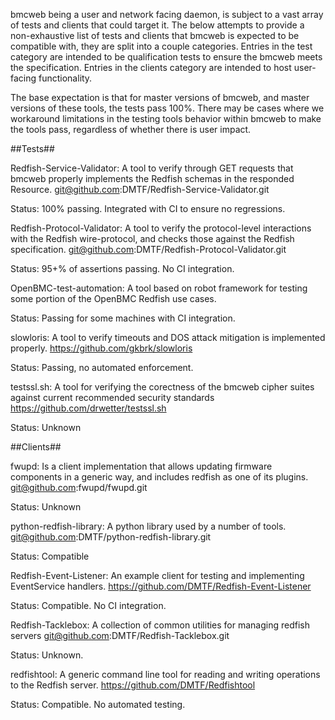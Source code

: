 bmcweb being a user and network facing daemon, is subject to a vast array of
tests and clients that could target it.  The below attempts to provide a
non-exhaustive list of tests and clients that bmcweb is expected to be
compatible with, they are split into a couple categories.  Entries in the test
category are intended to be qualification tests to ensure the bmcweb meets the
specification.  Entries in the clients category are intended to host user-facing
functionality.

The base expectation is that for master versions of bmcweb, and master versions
of these tools, the tests pass 100%.  There may be cases where we workaround
limitations in the testing tools behavior within bmcweb to make the tools pass,
regardless of whether there is user impact.

##Tests##

Redfish-Service-Validator: A tool to verify through GET requests that bmcweb
properly implements the Redfish schemas in the responded Resource.
git@github.com:DMTF/Redfish-Service-Validator.git

Status: 100% passing.  Integrated with CI to ensure no regressions.

Redfish-Protocol-Validator: A tool to verify the protocol-level interactions
with the Redfish wire-protocol, and checks those against the Redfish
specification.
git@github.com:DMTF/Redfish-Protocol-Validator.git

Status: 95+% of assertions passing.  No CI integration.


OpenBMC-test-automation: A tool based on robot framework for testing some
portion of the OpenBMC Redfish use cases.

Status: Passing for some machines with CI integration.


slowloris: A tool to verify timeouts and DOS attack mitigation is implemented properly.
https://github.com/gkbrk/slowloris

Status: Passing, no automated enforcement.


testssl.sh: A tool for verifying the corectness of the bmcweb cipher suites
against current recommended security standards
https://github.com/drwetter/testssl.sh

Status: Unknown


##Clients##

fwupd: Is a client implementation that allows updating firmware components in a
generic way, and includes redfish as one of its plugins.
git@github.com:fwupd/fwupd.git

Status: Unknown


python-redfish-library: A python library used by a number of tools.
git@github.com:DMTF/python-redfish-library.git

Status: Compatible


Redfish-Event-Listener: An example client for testing and implementing
EventService handlers.
https://github.com/DMTF/Redfish-Event-Listener

Status: Compatible.  No CI integration.


Redfish-Tacklebox: A collection of common utilities for managing redfish servers
git@github.com:DMTF/Redfish-Tacklebox.git

Status: Unknown.

redfishtool: A generic command line tool for reading and writing operations to
the Redfish server.
https://github.com/DMTF/Redfishtool

Status: Compatible.  No automated testing.

